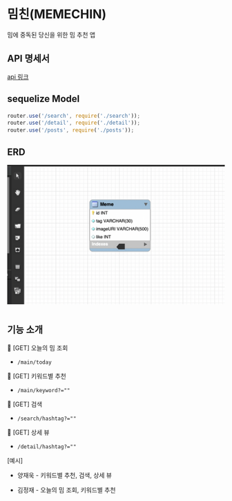 

# 밈친(MEMECHIN) 
밈에 중독된 당신을 위한 밈 추천 앱

## API 명세서

[api 링크](https://github.com/MimGuruMengGuru-sopkathon/Server/wiki)

## sequelize Model

```javascript
router.use('/search', require('./search'));
router.use('/detail', require('./detail'));
router.use('/posts', require('./posts'));
```


## ERD

![ERD](https://github.com/MimGuruMengGuru-sopkathon/Server/blob/main/meme-images/스크린샷%202020-11-22%20오전%204.50.59.png?raw=true)

#

## 기능 소개


🚗 [GET] 오늘의 밈 조회
- `/main/today`

🚗 [GET] 키워드별 추천
- `/main/keyword?=""`

🚗 [GET] 검색
- `/search/hashtag?=""`

🚗 [GET] 상세 뷰
- `/detail/hashtag?=""`


[예시]
 
- 양재욱 - 키워드별 추천, 검색, 상세 뷰

- 김정재 - 오늘의 밈 조회, 키워드별 추천  
